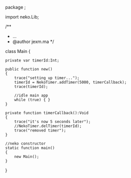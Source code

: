 package ;

import neko.Lib;

/**
 * ...
 * @author jexm.ma
 */

class Main 
{
	
	private var timerId:Int;

    public function new()
    {
        trace("setting up timer...");
        timerId = NekoTimer.addTimer(5000, timerCallback);
        trace(timerId);

        //idle main app
        while (true) { }
    }

    private function timerCallback():Void
    {
        trace("it's now 5 seconds later");
        //NekoTimer.delTimer(timerId);
        trace("removed timer");
    }

    //neko constructor
    static function main() 
    {
        new Main();
    }
	
}

